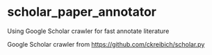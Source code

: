 # scholar_paper_annotator
Using Google Scholar crawler for fast annotate literature

Google Scholar crawler from https://github.com/ckreibich/scholar.py
